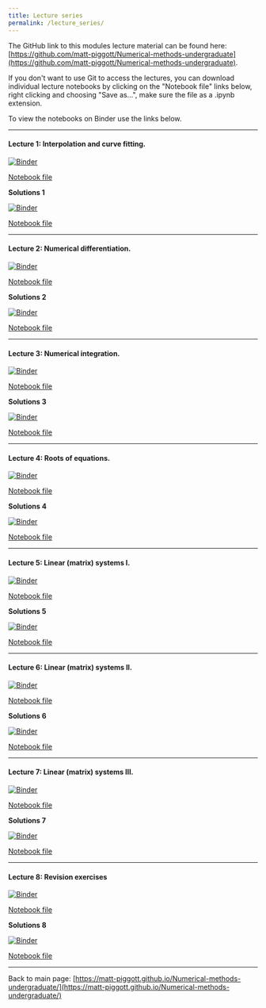 ```yaml
---
title: Lecture series
permalink: /lecture_series/
---
```


The GitHub link to this modules lecture material can be found here:
[https://github.com/matt-piggott/Numerical-methods-undergraduate](https://github.com/matt-piggott/Numerical-methods-undergraduate).


If you don't want to use Git to access the lectures, you can download individual lecture notebooks by clicking on the "Notebook file" links below, right clicking and choosing "Save as...", make sure the file as a .ipynb extension. 

To view the notebooks on Binder use the links below.


---

#### Lecture 1: Interpolation and curve fitting.

[![Binder](https://mybinder.org/badge_logo.svg)](https://mybinder.org/v2/gh/matt-piggott/Numerical-methods-undergraduate/HEAD?filepath=notebook%2FLecture-1-Numerical-methods-1.ipynb)

[Notebook file](https://raw.githubusercontent.com/matt-piggott/Numerical-methods-undergraduate/master/notebook/Lecture-1-Numerical-methods-1.ipynb)

**Solutions 1**

[![Binder](https://mybinder.org/badge_logo.svg)](https://mybinder.org/v2/gh/matt-piggott/Numerical-methods-undergraduate/HEAD?filepath=notebook%2FLecture-2-Numerical-methods-1-Solutions.ipynb)

[Notebook file](https://raw.githubusercontent.com/matt-piggott/Numerical-methods-undergraduate/master/notebook/Lecture-1-Numerical-methods-1-Solutions.ipynb)

---

#### Lecture 2: Numerical differentiation.

[![Binder](https://mybinder.org/badge_logo.svg)](https://mybinder.org/v2/gh/matt-piggott/Numerical-methods-undergraduate/HEAD?filepath=notebook%2FLecture-1-Numerical-methods-1.ipynb)

[Notebook file](https://raw.githubusercontent.com/matt-piggott/Numerical-methods-undergraduate/master/notebook/Lecture-2-Numerical-methods-1.ipynb)

**Solutions 2**

[![Binder](https://mybinder.org/badge_logo.svg)](https://mybinder.org/v2/gh/matt-piggott/Numerical-methods-undergraduate/HEAD?filepath=notebook%2FLecture-2-Numerical-methods-1-Solutions.ipynb)

[Notebook file](https://raw.githubusercontent.com/matt-piggott/Numerical-methods-undergraduate/master/notebook/Lecture-2-Numerical-methods-1-Solutions.ipynb)

---

#### Lecture 3: Numerical integration.

[![Binder](https://mybinder.org/badge_logo.svg)](https://mybinder.org/v2/gh/matt-piggott/Numerical-methods-undergraduate/HEAD?filepath=notebook%2FLecture-3-Numerical-methods-1.ipynb)

[Notebook file](https://raw.githubusercontent.com/matt-piggott/Numerical-methods-undergraduate/master/notebook/Lecture-3-Numerical-methods-1.ipynb)

**Solutions 3**

[![Binder](https://mybinder.org/badge_logo.svg)](https://mybinder.org/v2/gh/matt-piggott/Numerical-methods-undergraduate/HEAD?filepath=notebook%2FLecture-3-Numerical-methods-1-Solutions.ipynb)

[Notebook file](https://raw.githubusercontent.com/matt-piggott/Numerical-methods-undergraduate/master/notebook/Lecture-3-Numerical-methods-1-Solutions.ipynb)

---

#### Lecture 4: Roots of equations.

[![Binder](https://mybinder.org/badge_logo.svg)](https://mybinder.org/v2/gh/matt-piggott/Numerical-methods-undergraduate/HEAD?filepath=notebook%2FLecture-4-Numerical-methods-1.ipynb)

[Notebook file](https://raw.githubusercontent.com/matt-piggott/Numerical-methods-undergraduate/master/notebook/Lecture-4-Numerical-methods-1.ipynb)

**Solutions 4**

[![Binder](https://mybinder.org/badge_logo.svg)](https://mybinder.org/v2/gh/matt-piggott/Numerical-methods-undergraduate/HEAD?filepath=notebook%2FLecture-4-Numerical-methods-1-Solutions.ipynb)

[Notebook file](https://raw.githubusercontent.com/matt-piggott/Numerical-methods-undergraduate/master/notebook/Lecture-4-Numerical-methods-1-Solutions.ipynb)

---

#### Lecture 5: Linear (matrix) systems I.

[![Binder](https://mybinder.org/badge_logo.svg)](https://mybinder.org/v2/gh/matt-piggott/Numerical-methods-undergraduate/HEAD?filepath=notebook%2FLecture-5-Numerical-methods-1.ipynb)

[Notebook file](https://raw.githubusercontent.com/matt-piggott/Numerical-methods-undergraduate/master/notebook/Lecture-5-Numerical-methods-1.ipynb)

**Solutions 5**

[![Binder](https://mybinder.org/badge_logo.svg)](https://mybinder.org/v2/gh/matt-piggott/Numerical-methods-undergraduate/HEAD?filepath=notebook%2FLecture-5-Numerical-methods-1-Solutions.ipynb)

[Notebook file](https://raw.githubusercontent.com/matt-piggott/Numerical-methods-undergraduate/master/notebook/Lecture-5-Numerical-methods-1-Solutions.ipynb)

---

#### Lecture 6: Linear (matrix) systems II.

[![Binder](https://mybinder.org/badge_logo.svg)](https://mybinder.org/v2/gh/matt-piggott/Numerical-methods-undergraduate/HEAD?filepath=notebook%2FLecture-6-Numerical-methods-1.ipynb)

[Notebook file](https://raw.githubusercontent.com/matt-piggott/Numerical-methods-undergraduate/master/notebook/Lecture-6-Numerical-methods-1.ipynb)

**Solutions 6**

[![Binder](https://mybinder.org/badge_logo.svg)](https://mybinder.org/v2/gh/matt-piggott/Numerical-methods-undergraduate/HEAD?filepath=notebook%2FLecture-6-Numerical-methods-1-Solutions.ipynb)

[Notebook file](https://raw.githubusercontent.com/matt-piggott/Numerical-methods-undergraduate/master/notebook/Lecture-6-Numerical-methods-1-Solutions.ipynb)

---

#### Lecture 7: Linear (matrix) systems III.

[![Binder](https://mybinder.org/badge_logo.svg)](https://mybinder.org/v2/gh/matt-piggott/Numerical-methods-undergraduate/HEAD?filepath=notebook%2FLecture-7-Numerical-methods-1.ipynb)

[Notebook file](https://raw.githubusercontent.com/matt-piggott/Numerical-methods-undergraduate/master/notebook/Lecture-7-Numerical-methods-1.ipynb)

**Solutions 7**

[![Binder](https://mybinder.org/badge_logo.svg)](https://mybinder.org/v2/gh/matt-piggott/Numerical-methods-undergraduate/HEAD?filepath=notebook%2FLecture-7-Numerical-methods-1-Solutions.ipynb)

[Notebook file](https://raw.githubusercontent.com/matt-piggott/Numerical-methods-undergraduate/master/notebook/Lecture-7-Numerical-methods-1-Solutions.ipynb)

---

#### Lecture 8: Revision exercises

[![Binder](https://mybinder.org/badge_logo.svg)](https://mybinder.org/v2/gh/matt-piggott/Numerical-methods-undergraduate/HEAD?filepath=notebook%2FLecture-8-Numerical-methods-1.ipynb)

[Notebook file](https://raw.githubusercontent.com/matt-piggott/Numerical-methods-undergraduate/master/notebook/Lecture-8-Numerical-methods-1.ipynb)

**Solutions 8**

[![Binder](https://mybinder.org/badge_logo.svg)](https://mybinder.org/v2/gh/matt-piggott/Numerical-methods-undergraduate/HEAD?filepath=notebook%2FLecture-8-Numerical-methods-1-Solutions.ipynb)

[Notebook file](https://raw.githubusercontent.com/matt-piggott/Numerical-methods-undergraduate/master/notebook/Lecture-8-Numerical-methods-1-Solutions.ipynb)

---


Back to main page: [https://matt-piggott.github.io/Numerical-methods-undergraduate/](https://matt-piggott.github.io/Numerical-methods-undergraduate/)
